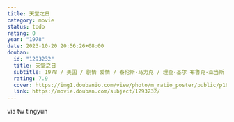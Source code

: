 ```yaml
---
title: 天堂之日
category: movie
status: todo
rating: 0
year: "1978"
date: 2023-10-20 20:56:26+08:00
douban:
  id: "1293232"
  title: 天堂之日
  subtitle: 1978 / 美国 / 剧情 爱情 / 泰伦斯·马力克 / 理查·基尔 布鲁克·亚当斯
  rating: 7.9
  cover: https://img1.doubanio.com/view/photo/m_ratio_poster/public/p1612319609.jpg
  link: https://movie.douban.com/subject/1293232/
---
```


via tw tingyun
